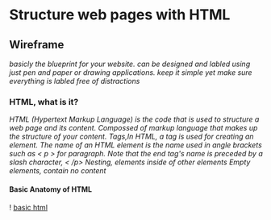 # Structure web pages with HTML #
## Wireframe
*basicly the blueprint for your website.*
*can be designed and labled using just pen and paper or drawing applications.*
*keep it simple yet make sure everything is labled free of distractions*
### HTML, what is it?
*HTML (Hypertext Markup Language) is the code that is used to structure a web page and its content. Compossed of markup language that makes up the structure of your content.*
*Tags,In HTML, a tag is used for creating an element. The name of an HTML element is the name used in angle brackets such as < p > for paragraph. Note that the end tag's name is preceded by a slash character, < /p>*
*Nesting, elements inside of other elements*
*Empty elements, contain no content*
#### Basic Anatomy of HTML
! [basic html](basichtmlanatomy.png)
